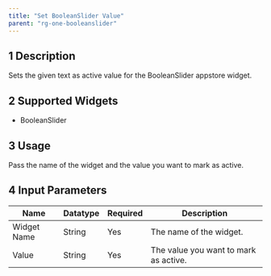 ```yaml
---
title: "Set BooleanSlider Value"
parent: "rg-one-booleanslider"
---
```


## 1 Description

Sets the given text as active value for the BooleanSlider appstore widget.

## 2 Supported Widgets

* BooleanSlider

## 3 Usage

Pass the name of the widget and the value you want to mark as active.

## 4 Input Parameters

Name | Datatype | Required | Description
---- | -------- | ------- |---------------
Widget Name | String | Yes | The name of the widget.
Value | String | Yes | The value you want to mark as active.

